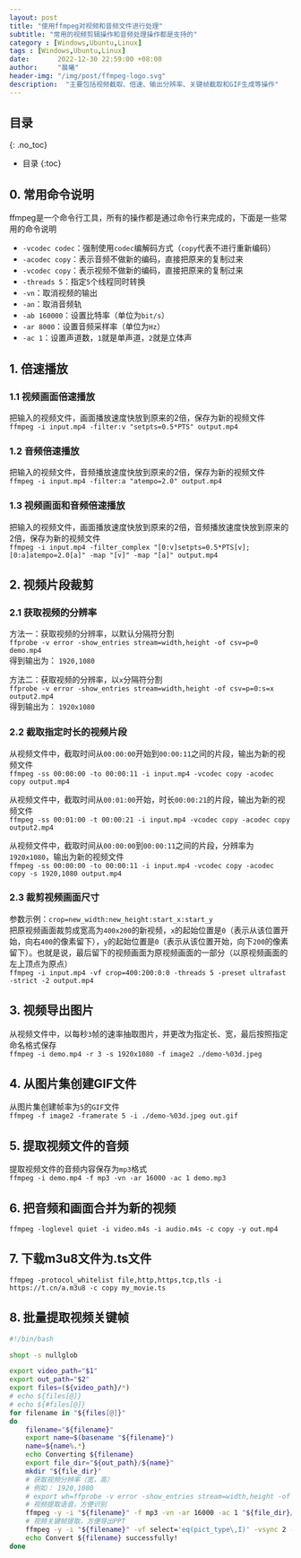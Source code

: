 ```yaml
---
layout: post
title: "使用ffmpeg对视频和音频文件进行处理"
subtitle: "常用的视频剪辑操作和音频处理操作都是支持的"
category : [Windows,Ubuntu,Linux]
tags : [Windows,Ubuntu,Linux]
date:       2022-12-30 22:59:00 +08:00
author:     "晨曦"
header-img: "/img/post/ffmpeg-logo.svg"
description:  "主要包括视频截取、倍速、输出分辨率、关键帧截取和GIF生成等操作"
---
```

  
## 目录
{: .no_toc}

* 目录
{:toc}

## 0. 常用命令说明
ffmpeg是一个命令行工具，所有的操作都是通过命令行来完成的，下面是一些常用的命令说明  
* `-vcodec codec`：强制使用`codec`编解码方式（`copy`代表不进行重新编码）
* `-acodec copy`：表示音频不做新的编码，直接把原来的复制过来
* `-vcodec copy`：表示视频不做新的编码，直接把原来的复制过来
* `-threads 5`：指定`5`个线程同时转换
* `-vn`：取消视频的输出
* `-an`：取消音频轨
* `-ab 160000`：设置比特率（单位为`bit/s`）
* `-ar 8000`：设置音频采样率（单位为`Hz`）
* `-ac 1`：设置声道数，`1`就是单声道，`2`就是立体声

## 1. 倍速播放
### 1.1 视频画面倍速播放
把输入的视频文件，画面播放速度快放到原来的2倍，保存为新的视频文件  
`ffmpeg -i input.mp4 -filter:v "setpts=0.5*PTS" output.mp4`
### 1.2 音频倍速播放
把输入的视频文件，音频播放速度快放到原来的2倍，保存为新的视频文件  
`ffmpeg -i input.mp4 -filter:a "atempo=2.0" output.mp4`
### 1.3 视频画面和音频倍速播放
把输入的视频文件，画面播放速度快放到原来的2倍，音频播放速度快放到原来的2倍，保存为新的视频文件  
`ffmpeg -i input.mp4 -filter_complex "[0:v]setpts=0.5*PTS[v];[0:a]atempo=2.0[a]" -map "[v]" -map "[a]" output.mp4`

## 2. 视频片段裁剪
### 2.1 获取视频的分辨率
方法一：获取视频的分辨率，以默认分隔符分割  
`ffprobe -v error -show_entries stream=width,height -of csv=p=0 demo.mp4`  
得到输出为： `1920,1080`  
  
方法二：获取视频的分辨率，以`x`分隔符分割  
`ffprobe -v error -show_entries stream=width,height -of csv=p=0:s=x output2.mp4`  
得到输出为： `1920x1080`  

### 2.2 截取指定时长的视频片段
从视频文件中，截取时间从`00:00:00`开始到`00:00:11`之间的片段，输出为新的视频文件  
`ffmpeg -ss 00:00:00 -to 00:00:11 -i input.mp4 -vcodec copy -acodec copy output.mp4`  

从视频文件中，截取时间从`00:01:00`开始，时长`00:00:21`的片段，输出为新的视频文件  
`ffmpeg -ss 00:01:00 -t 00:00:21 -i input.mp4 -vcodec copy -acodec copy output2.mp4`  
  
从视频文件中，截取时间从`00:00:00`到`00:00:11`之间的片段，分辨率为`1920x1080`，输出为新的视频文件  
`ffmpeg -ss 00:00:00 -to 00:00:11 -i input.mp4 -vcodec copy -acodec copy -s 1920,1080 output.mp4`  
  
### 2.3 裁剪视频画面尺寸
参数示例：`crop=new_width:new_height:start_x:start_y`  
把原视频画面裁剪成宽高为`400x200`的新视频，`x`的起始位置是`0`（表示从该位置开始，向右`400`的像素留下），`y`的起始位置是`0`（表示从该位置开始，向下`200`的像素留下）。也就是说，最后留下的视频画面为原视频画面的一部分（以原视频画面的左上顶点为原点）  
`ffmpeg -i input.mp4 -vf crop=400:200:0:0 -threads 5 -preset ultrafast -strict -2 output.mp4`  

## 3. 视频导出图片
从视频文件中，以每秒`3`帧的速率抽取图片，并更改为指定长、宽，最后按照指定命名格式保存  
`ffmpeg -i demo.mp4 -r 3 -s 1920x1080 -f image2 ./demo-%03d.jpeg`

## 4. 从图片集创建GIF文件
从图片集创建帧率为`5`的`GIF`文件  
`ffmpeg -f image2 -framerate 5 -i ./demo-%03d.jpeg out.gif`  

## 5. 提取视频文件的音频
提取视频文件的音频内容保存为`mp3`格式  
`ffmpeg -i demo.mp4 -f mp3 -vn -ar 16000 -ac 1 demo.mp3`  

## 6. 把音频和画面合并为新的视频
`ffmpeg -loglevel quiet -i video.m4s -i audio.m4s -c copy -y out.mp4`  

## 7. 下载m3u8文件为.ts文件
`ffmpeg -protocol_whitelist file,http,https,tcp,tls -i https://t.cn/a.m3u8 -c copy my_movie.ts`  

## 8. 批量提取视频关键帧
```bash
#!/bin/bash

shopt -s nullglob

export video_path="$1"
export out_path="$2"
export files=(${video_path}/*)
# echo ${files[@]}
# echo ${#files[@]}
for filename in "${files[@]}"
do
    filename="${filename}"
    export name=$(basename "${filename}")
    name=${name%.*}
    echo Converting ${filename}
    export file_dir="${out_path}/${name}"
    mkdir "${file_dir}"
    # 获取视频分辨率（宽，高）
    # 例如： 1920,1080
    # export wh=ffprobe -v error -show_entries stream=width,height -of csv=p=0 "${filename}"
    # 视频提取语音，方便识别
    ffmpeg -y -i "${filename}" -f mp3 -vn -ar 16000 -ac 1 "${file_dir}/audio.mp3"
    # 视频关键帧提取，方便导出PPT
    ffmpeg -y -i "${filename}" -vf select='eq(pict_type\,I)' -vsync 2 -s 1920,1080 -f image2 "${file_dir}/keyframe-%03d.png"
    echo Convert ${filename} successfully!
done
```